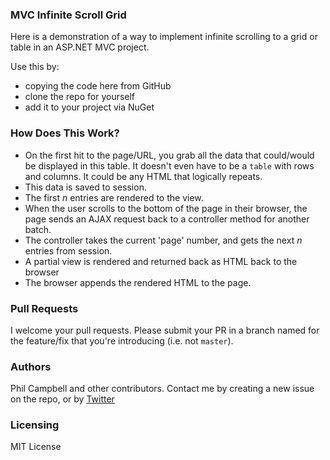 ### MVC Infinite Scroll Grid ###

Here is a demonstration of a way to implement infinite scrolling to a grid or table in an ASP.NET MVC project.

Use this by:

- copying the code here from GitHub
- clone the repo for yourself
- add it to your project via NuGet


### How Does This Work? ###

- On the first hit to the page/URL, you grab all the data that could/would be displayed in this table. It doesn't even have to be a `table` with rows and columns. It could be any HTML that logically repeats.
- This data is saved to session.
- The first *n* entries are rendered to the view.
- When the user scrolls to the bottom of the page in their browser, the page sends an AJAX request back to a controller method for another batch.
- The controller takes the current 'page' number, and gets the next *n* entries from session.
- A partial view is rendered and returned back as HTML back to the browser
- The browser appends the rendered HTML to the page.


### Pull Requests ###

I welcome your pull requests. Please submit your PR in a branch named for the feature/fix that you're introducing (i.e. not `master`).

### Authors ###

Phil Campbell and other contributors. Contact me by creating a new issue on the repo, or by [Twitter](https://twitter.com/philoushka)

### Licensing ###

MIT License
